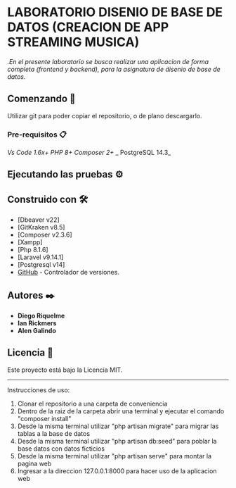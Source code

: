 # LABORATORIO DISENIO DE BASE DE DATOS (CREACION DE APP STREAMING MUSICA)

_.En el presente laboratorio se busca realizar una aplicacion de forma completa
(frontend y backend), para la asignatura de disenio de base de datos._

## Comenzando 🚀

Utilizar git para poder copiar el repositorio, o de plano descargarlo.

### Pre-requisitos 📋

_Vs Code 1.6x+_
_PHP 8+_
_Composer 2+_
_ PostgreSQL 14.3_


## Ejecutando las pruebas ⚙️



## Construido con 🛠️

* [Dbeaver v22]
* [GitKraken v8.5]
* [Composer v2.3.6]
* [Xampp]
* [Php 8.1.6]
* [Laravel v9.14.1]
* [Postgresql v14]
* [GitHub](https://github.com/) - Controlador de versiones.

## Autores ✒️
* **Diego Riquelme**
* **Ian Rickmers**
* **Alen Galindo**


## Licencia 📄

Este proyecto está bajo la Licencia MIT.

---

Instrucciones de uso:

1) Clonar el repositorio a una carpeta de conveniencia
2) Dentro de la raiz de la carpeta abrir una terminal y ejecutar el comando "composer install"
3) Desde la misma terminal utilizar "php artisan migrate" para migrar las tablas a la base de datos
4) Desde la misma terminal utilizar "php artisan db:seed" para poblar la base datos con datos ficticios
5) Desde la misma terminal utilizar "php artisan serve" para montar la pagina web
6) Ingresar a la direccion 127.0.0.1:8000 para hacer uso de la aplicacion web
